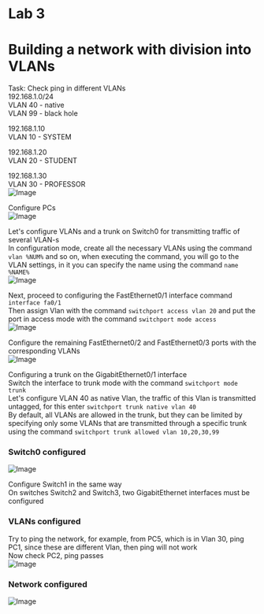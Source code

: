 # Lab 3
Building a network with division into VLANs
==========================
Task: Check ping in different VLANs  
192.168.1.0/24  
VLAN 40 - native  
VLAN 99 - black hole  
  
192.168.1.10  
VLAN 10 - SYSTEM  
  
192.168.1.20  
VLAN 20 - STUDENT  
  
192.168.1.30  
VLAN 30 - PROFESSOR  
![Image](https://github.com/vitaliykomarov/knowledge/blob/main/CiscoLabs/Lab3/1.png)  

Configure PCs  
![Image](https://github.com/vitaliykomarov/knowledge/blob/main/CiscoLabs/Lab3/2.png)  

Let's configure VLANs and a trunk on Switch0 for transmitting traffic of several VLAN-s  
In configuration mode, create all the necessary VLANs using the command `vlan %NUM%` and so on, 
when executing the command, you will go to the VLAN settings, in it you can specify the name using the command `name %NAME%`  
![Image](https://github.com/vitaliykomarov/knowledge/blob/main/CiscoLabs/Lab3/3.png)  

Next, proceed to configuring the FastEthernet0/1 interface command `interface fa0/1`  
Then assign Vlan with the command `switchport access vlan 20` and put the port in access mode with the command `switchport mode access`  
![Image](https://github.com/vitaliykomarov/knowledge/blob/main/CiscoLabs/Lab3/4.png)   

Configure the remaining FastEthernet0/2 and FastEthernet0/3 ports with the corresponding VLANs  
![Image](https://github.com/vitaliykomarov/knowledge/blob/main/CiscoLabs/Lab3/5.png)   

Configuring a trunk on the GigabitEthernet0/1 interface  
Switch the interface to trunk mode with the command `switchport mode trunk`  
Let's configure VLAN 40 as native Vlan, the traffic of this Vlan is transmitted untagged, for this enter `switchport trunk native vlan 40`  
By default, all VLANs are allowed in the trunk, 
but they can be limited by specifying only some VLANs that are transmitted through a specific trunk using the command `switchport trunk allowed vlan 10,20,30,99`  
### Switch0 configured  
![Image](https://github.com/vitaliykomarov/knowledge/blob/main/CiscoLabs/Lab3/6.png)   

Configure Switch1 in the same way  
On switches Switch2 and Switch3, two GigabitEthernet interfaces must be configured  
### VLANs configured  

Try to ping the network, for example, from PC5, which is in Vlan 30, ping PC1, since these are different Vlan, then ping will not work   
Now check PC2, ping passes  
![Image](https://github.com/vitaliykomarov/knowledge/blob/main/CiscoLabs/Lab3/7.png)   
### Network configured  
![Image](https://github.com/vitaliykomarov/knowledge/blob/main/CiscoLabs/Lab3/8.png)     
